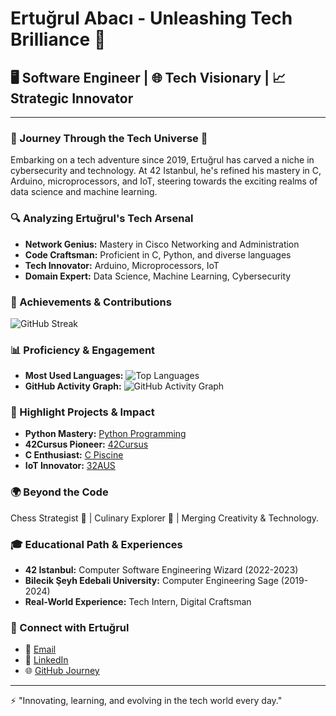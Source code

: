# Ertuğrul Abacı - Unleashing Tech Brilliance 🚀

## 🖥️ Software Engineer | 🌐 Tech Visionary | 📈 Strategic Innovator

---

### 🌌 Journey Through the Tech Universe 🌌
Embarking on a tech adventure since 2019, Ertuğrul has carved a niche in cybersecurity and technology. At 42 Istanbul, he's refined his mastery in C, Arduino, microprocessors, and IoT, steering towards the exciting realms of data science and machine learning.

### 🔍 Analyzing Ertuğrul's Tech Arsenal
- **Network Genius:** Mastery in Cisco Networking and Administration
- **Code Craftsman:** Proficient in C, Python, and diverse languages
- **Tech Innovator:** Arduino, Microprocessors, IoT
- **Domain Expert:** Data Science, Machine Learning, Cybersecurity

### 🏅 Achievements & Contributions
![GitHub Streak](https://github-readme-streak-stats.herokuapp.com/?user=eabaci42)

### 📊 Proficiency & Engagement
- **Most Used Languages:** ![Top Languages](https://github-readme-stats.vercel.app/api/top-langs/?username=eabaci42&layout=compact)
- **GitHub Activity Graph:** ![GitHub Activity Graph](https://activity-graph.herokuapp.com/graph?username=eabaci42)

### 🌟 Highlight Projects & Impact
- **Python Mastery:** [Python Programming](https://github.com/eabaci42/Python-Programming.git)
- **42Cursus Pioneer:** [42Cursus](https://github.com/eabaci42/42Cursus.git)
- **C Enthusiast:** [C Piscine](https://github.com/eabaci42/C-Piscine.git)
- **IoT Innovator:** [32AUS](https://github.com/eabaci42/32AUS.git)

### 🌍 Beyond the Code
Chess Strategist 🤯 | Culinary Explorer 🍳 | Merging Creativity & Technology.

### 🎓 Educational Path & Experiences
- **42 Istanbul:** Computer Software Engineering Wizard (2022-2023)
- **Bilecik Şeyh Edebali University:** Computer Engineering Sage (2019-2024)
- **Real-World Experience:** Tech Intern, Digital Craftsman

### 🤝 Connect with Ertuğrul
- 📧 [Email](mailto:ertugrul@atikrost.com)
- 💼 [LinkedIn](https://www.linkedin.com/in/eabaci42)
- 🌐 [GitHub Journey](https://github.com/eabaci42)

---

⚡ "Innovating, learning, and evolving in the tech world every day."
